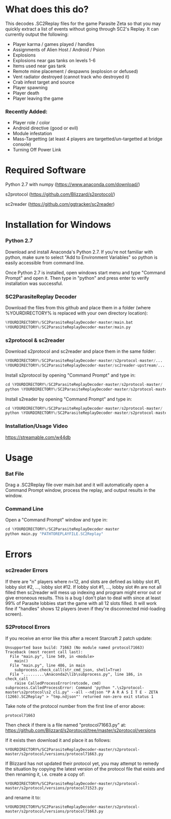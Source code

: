 # What does this do?
This decodes .SC2Replay files for the game Parasite Zeta so that you may quickly extract a list of events without going through SC2's Replay. It can currently output the following:
* Player karma / games played / handles
* Assignments of Alien Host / Android / Psion
* Explosions
* Explosions near gas tanks on levels 1-6
* Items used near gas tank
* Remote mine placement / despawns (explosion or defused)
* Vent radiator destroyed (cannot track who destroyed it)
* Crab infest target and source
* Player spawning
* Player death
* Player leaving the game

### Recently Added:
* Player role / color
* Android directive (good or evil)
* Module infestation
* Mass-Targetting (at least 4 players are targetted/un-targetted at bridge console)
* Turning Off Power Link




# Required Software
Python 2.7 with numpy (https://www.anaconda.com/download/)

s2protocol (https://github.com/Blizzard/s2protocol/)

sc2reader (https://github.com/ggtracker/sc2reader)


# Installation for Windows
### Python 2.7
Download and install Anaconda's Python 2.7. If you're not familiar with python, make sure to select "Add to Environment Variables" so python is easily accessible from command line.

Once Python 2.7 is installed, open windows start menu and type "Command Prompt" and open it. Then type in "python" and press enter to verify installation was successful.

### SC2ParasiteReplay Decoder
Download the files from this github and place them in a folder (where %YOURDIRECTORY% is replaced with your own directory location):
```python
%YOURDIRECTORY%/SC2ParasiteReplayDecoder-master/main.bat
%YOURDIRECTORY%/SC2ParasiteReplayDecoder-master/main.py
```
### s2protocol & sc2reader
Download s2protocol and sc2reader and place them in the same folder:
```python
%YOURDIRECTORY%/SC2ParasiteReplayDecoder-master/s2protocol-master/...
%YOURDIRECTORY%/SC2ParasiteReplayDecoder-master/sc2reader-upstream/...
```

Install s2protocol by opening "Command Prompt" and type in:
```python
cd %YOURDIRECTORY%/SC2ParasiteReplayDecoder-master/s2protocol-master/
python %YOURDIRECTORY%/SC2ParasiteReplayDecoder-master/s2protocol-master/setup.py install
```

Install s2reader by opening "Command Prompt" and type in:
```python
cd %YOURDIRECTORY%/SC2ParasiteReplayDecoder-master/s2protocol-master/
python %YOURDIRECTORY%/SC2ParasiteReplayDecoder-master/s2protocol-master/setup.py install
```
### Installation/Usage Video
https://streamable.com/w44db



# Usage
### Bat File
Drag a .SC2Replay file over main.bat and it will automatically open a Command Prompt window, process the replay, and output results in the window.

### Command Line
Open a "Command Prompt" window and type in:
```python
cd %YOURDIRECTORY%/SC2ParasiteReplayDecoder-master
python main.py "PATHTOREPLAYFILE.SC2Replay"
```

# Errors
### sc2reader Errors
If there are "n" players where n<12, and slots are defined as lobby slot #1, lobby slot #2, ..., lobby slot #12. If lobby slot #1, ..., lobby slot #n are not all filled then sc2reader will mess up indexing and program might error out or give erroneous results. This is a bug I don't plan to deal with since at least 99% of Parasite lobbies start the game with all 12 slots filled. It will work fine if "handles" shows 12 players (even if they're disconnected mid-loading screen).

### S2Protocol Errors
If you receive an error like this after a recent Starcraft 2 patch update:
```
Unsupported base build: 71663 (No module named protocol71663)
Traceback (most recent call last):
  File "main.py", line 549, in <module>
    main()
  File "main.py", line 486, in main
    subprocess.check_call(str_cmd_json, shell=True)
  File ".........\Anaconda2\lib\subprocess.py", line 186, in check_call
    raise CalledProcessError(retcode, cmd)
subprocess.CalledProcessError: Command 'python ".\s2protocol-master\s2protocol\s2_cli.py" --all --ndjson "P A R A S I T E - ZETA (1266).SC2Replay" > "tmp.ndjson"' returned non-zero exit status 1
```



Take note of the protocol number from the first line of error above:
```
protocol71663
```

Then check if there is a file named "protocol71663.py" at:
https://github.com/Blizzard/s2protocol/tree/master/s2protocol/versions

If it exists then download it and place it as follows:
```
%YOURDIRECTORY%/SC2ParasiteReplayDecoder-master/s2protocol-master/s2protocol/versions/protocol71663.py
```

If Blizzard has not updated their protocol yet, you may attempt to remedy the situation by copying the latest version of the protocol file that exists and then renaming it, i.e. create a copy of:
```
%YOURDIRECTORY%/SC2ParasiteReplayDecoder-master/s2protocol-master/s2protocol/versions/protocol71523.py
```
and rename it to:
```
%YOURDIRECTORY%/SC2ParasiteReplayDecoder-master/s2protocol-master/s2protocol/versions/protocol71663.py
```
